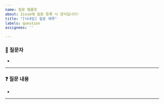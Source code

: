 ```yaml
---
name: 질문 템플릿
about: Issue에 질문 등록 시 양식입니다!
title: "[닉네임] 질문 제목"
labels: question
assignees: ''

---
```


<!--
- 제목은 "[닉네임] 질문 제목"으로 부탁드립니다.
- Assignees는 질문자로 해주세요.
- Labels로 관련된 태그를 달아주세요.
-->

### **🙌 질문자**
<!--다음의 형식에 맞춰서 작성 부탁드립니다.
  - `닉네임` @Github유저네임 → `펭귄` @CoodingPenguin
-->
-  

----

### **❓ 질문 내용**
<!--질문 내용을 작성해주세요.-->
- 

----

<!--같이 보면 좋을 자료, 참고한 자료가 있다면 아래의 형식을 넣어주세요.-->
<!--
### **📄 참고 자료**
- 

----

-->
